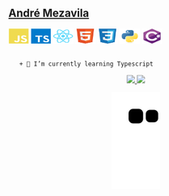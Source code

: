 <a href="http://www.mezavila.com.br"><h2>André Mezavila</h2></a>

<div style="display: inline_block">
  <img align="center" alt="Meza-Js" height="30" width="40" src="https://raw.githubusercontent.com/devicons/devicon/master/icons/javascript/javascript-plain.svg">
  <img align="center" alt="Meza-Ts" height="30" width="40" src="https://raw.githubusercontent.com/devicons/devicon/master/icons/typescript/typescript-plain.svg">
  <img align="center" alt="Meza-React" height="30" width="40" src="https://raw.githubusercontent.com/devicons/devicon/master/icons/react/react-original.svg">
  <img align="center" alt="Meza-HTML" height="30" width="40" src="https://raw.githubusercontent.com/devicons/devicon/master/icons/html5/html5-original.svg">
  <img align="center" alt="Meza-CSS" height="30" width="40" src="https://raw.githubusercontent.com/devicons/devicon/master/icons/css3/css3-original.svg">
  <img align="center" alt="Meza-Python" height="30" width="40" src="https://raw.githubusercontent.com/devicons/devicon/master/icons/python/python-original.svg">
  <img align="center" alt="Meza-Csharp" height="30" width="40" src="https://raw.githubusercontent.com/devicons/devicon/master/icons/csharp/csharp-original.svg">
  </div> <br/>
  
 ```diff
    + 🌱 I’m currently learning Typescript
```


<div align="center">
  <a href="https://github.com/andremezavila">
  <img height="160em" src="https://github-readme-stats.vercel.app/api?username=andremezavila&show_icons=true&theme=dracula&include_all_commits=true&count_private=true"/>
  <img height="160em" src="https://github-readme-stats.vercel.app/api/top-langs/?username=andremezavila&layout=compact&langs_count=7&theme=dracula"/>
  </a>
  
   ![Snake animation](https://github.com/rafaballerini/rafaballerini/blob/output/github-contribution-grid-snake.svg)
   
</div>

